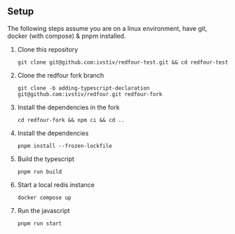 ## Setup

The following steps assume you are on a linux environment, have git, docker (with compose) & pnpm installed.

1. Clone this repository
    ```
    git clone git@github.com:ivstiv/redfour-test.git && cd redfour-test
    ```

2. Clone the redfour fork branch
    ```
    git clone -b adding-typescript-declaration git@github.com:ivstiv/redfour.git redfour-fork
    ```

3. Install the dependencies in the fork
    ```
    cd redfour-fork && npm ci && cd ..
    ```

4. Install the dependencies
    ```
    pnpm install --frozen-lockfile
    ```

5. Build the typescript
    ```
    pnpm run build
    ```

6. Start a local redis instance
    ```
    docker compose up
    ```

7. Run the javascript
    ```
    pnpm run start
    ```